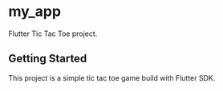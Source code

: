 # my_app

Flutter Tic Tac Toe project.

## Getting Started

This project is a simple tic tac toe game build with Flutter SDK.

